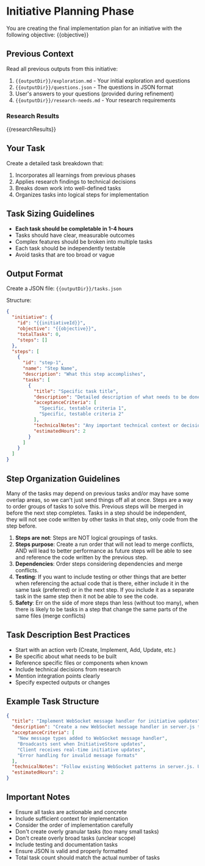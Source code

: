 # Initiative Planning Phase

You are creating the final implementation plan for an initiative with the following objective:
{{objective}}

## Previous Context

Read all previous outputs from this initiative:
1. `{{outputDir}}/exploration.md` - Your initial exploration and questions
2. `{{outputDir}}/questions.json` - The questions in JSON format
3. User's answers to your questions (provided during refinement)
4. `{{outputDir}}/research-needs.md` - Your research requirements

### Research Results
{{researchResults}}

## Your Task

Create a detailed task breakdown that:
1. Incorporates all learnings from previous phases
2. Applies research findings to technical decisions
3. Breaks down work into well-defined tasks
4. Organizes tasks into logical steps for implementation

## Task Sizing Guidelines

- **Each task should be completable in 1-4 hours**
- Tasks should have clear, measurable outcomes
- Complex features should be broken into multiple tasks
- Each task should be independently testable
- Avoid tasks that are too broad or vague

## Output Format

Create a JSON file: `{{outputDir}}/tasks.json`

Structure:
```json
{
  "initiative": {
    "id": "{{initiativeId}}",
    "objective": "{{objective}}",
    "totalTasks": 0,
    "steps": []
  },
  "steps": [
    {
      "id": "step-1",
      "name": "Step Name",
      "description": "What this step accomplishes",
      "tasks": [
        {
          "title": "Specific task title",
          "description": "Detailed description of what needs to be done",
          "acceptanceCriteria": [
            "Specific, testable criteria 1",
            "Specific, testable criteria 2"
          ],
          "technicalNotes": "Any important technical context or decisions",
          "estimatedHours": 2
        }
      ]
    }
  ]
}
```

## Step Organization Guidelines
Many of the tasks may depend on previous tasks and/or may have some overlap areas, so we can't just send things off all at once.  Steps are a way to order groups of tasks to solve this.  Previous steps will be merged in before the next step completes.  Tasks in a step should be independent, they will not see code written by other tasks in that step, only code from the step before.

1. **Steps are not**: Steps are NOT logical groupings of tasks. 
2. **Steps purpose**: Create a run order that will not lead to merge conflicts, AND will lead to better performance as future steps will be able to see and reference the code written by the previous step.
3. **Dependencies**: Order steps considering dependencies and merge conflicts.
4. **Testing**: If you want to include testing or other things that are better when referencing the actual code that is there, either include it in the same task (preferred) or in the next step.  If you include it as a separate task in the same step then it not be able to see the code.
5. **Safety**: Err on the side of more steps than less (without too many), when there is likely to be tasks in a step that change the same parts of the same files (merge conflicts)

## Task Description Best Practices

- Start with an action verb (Create, Implement, Add, Update, etc.)
- Be specific about what needs to be built
- Reference specific files or components when known
- Include technical decisions from research
- Mention integration points clearly
- Specify expected outputs or changes

## Example Task Structure

```json
{
  "title": "Implement WebSocket message handler for initiative updates",
  "description": "Create a new WebSocket message handler in server.js that broadcasts initiative state changes to connected clients. Should handle message types: initiative-created, initiative-updated, initiative-phase-changed.",
  "acceptanceCriteria": [
    "New message types added to WebSocket message handler",
    "Broadcasts sent when InitiativeStore updates",
    "Client receives real-time initiative updates",
    "Error handling for invalid message formats"
  ],
  "technicalNotes": "Follow existing WebSocket patterns in server.js. Use the same message structure as task-update messages.",
  "estimatedHours": 2
}
```

## Important Notes

- Ensure all tasks are actionable and concrete
- Include sufficient context for implementation
- Consider the order of implementation carefully
- Don't create overly granular tasks (too many small tasks)
- Don't create overly broad tasks (unclear scope)
- Include testing and documentation tasks
- Ensure JSON is valid and properly formatted
- Total task count should match the actual number of tasks